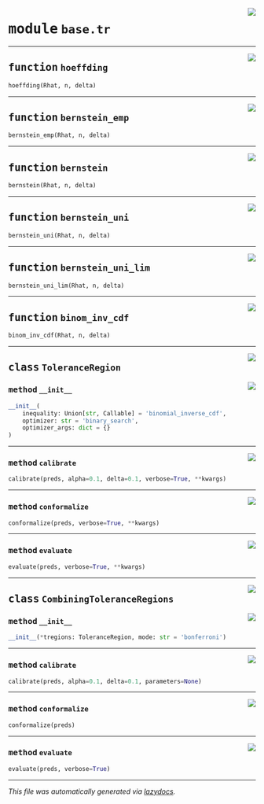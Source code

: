 <!-- markdownlint-disable -->

<a href="https://github.com/leoandeol/cods/blob/main/cods/base/tr.py#L0"><img align="right" style="float:right;" src="https://img.shields.io/badge/-source-cccccc?style=flat-square"></a>

# <kbd>module</kbd> `base.tr`





---

<a href="https://github.com/leoandeol/cods/blob/main/cods/base/tr.py#L10"><img align="right" style="float:right;" src="https://img.shields.io/badge/-source-cccccc?style=flat-square"></a>

## <kbd>function</kbd> `hoeffding`

```python
hoeffding(Rhat, n, delta)
```






---

<a href="https://github.com/leoandeol/cods/blob/main/cods/base/tr.py#L14"><img align="right" style="float:right;" src="https://img.shields.io/badge/-source-cccccc?style=flat-square"></a>

## <kbd>function</kbd> `bernstein_emp`

```python
bernstein_emp(Rhat, n, delta)
```






---

<a href="https://github.com/leoandeol/cods/blob/main/cods/base/tr.py#L21"><img align="right" style="float:right;" src="https://img.shields.io/badge/-source-cccccc?style=flat-square"></a>

## <kbd>function</kbd> `bernstein`

```python
bernstein(Rhat, n, delta)
```






---

<a href="https://github.com/leoandeol/cods/blob/main/cods/base/tr.py#L27"><img align="right" style="float:right;" src="https://img.shields.io/badge/-source-cccccc?style=flat-square"></a>

## <kbd>function</kbd> `bernstein_uni`

```python
bernstein_uni(Rhat, n, delta)
```






---

<a href="https://github.com/leoandeol/cods/blob/main/cods/base/tr.py#L33"><img align="right" style="float:right;" src="https://img.shields.io/badge/-source-cccccc?style=flat-square"></a>

## <kbd>function</kbd> `bernstein_uni_lim`

```python
bernstein_uni_lim(Rhat, n, delta)
```






---

<a href="https://github.com/leoandeol/cods/blob/main/cods/base/tr.py#L39"><img align="right" style="float:right;" src="https://img.shields.io/badge/-source-cccccc?style=flat-square"></a>

## <kbd>function</kbd> `binom_inv_cdf`

```python
binom_inv_cdf(Rhat, n, delta)
```






---

<a href="https://github.com/leoandeol/cods/blob/main/cods/base/tr.py#L63"><img align="right" style="float:right;" src="https://img.shields.io/badge/-source-cccccc?style=flat-square"></a>

## <kbd>class</kbd> `ToleranceRegion`




<a href="https://github.com/leoandeol/cods/blob/main/cods/base/tr.py#L79"><img align="right" style="float:right;" src="https://img.shields.io/badge/-source-cccccc?style=flat-square"></a>

### <kbd>method</kbd> `__init__`

```python
__init__(
    inequality: Union[str, Callable] = 'binomial_inverse_cdf',
    optimizer: str = 'binary_search',
    optimizer_args: dict = {}
)
```








---

<a href="https://github.com/leoandeol/cods/blob/main/cods/base/tr.py#L98"><img align="right" style="float:right;" src="https://img.shields.io/badge/-source-cccccc?style=flat-square"></a>

### <kbd>method</kbd> `calibrate`

```python
calibrate(preds, alpha=0.1, delta=0.1, verbose=True, **kwargs)
```





---

<a href="https://github.com/leoandeol/cods/blob/main/cods/base/tr.py#L103"><img align="right" style="float:right;" src="https://img.shields.io/badge/-source-cccccc?style=flat-square"></a>

### <kbd>method</kbd> `conformalize`

```python
conformalize(preds, verbose=True, **kwargs)
```





---

<a href="https://github.com/leoandeol/cods/blob/main/cods/base/tr.py#L108"><img align="right" style="float:right;" src="https://img.shields.io/badge/-source-cccccc?style=flat-square"></a>

### <kbd>method</kbd> `evaluate`

```python
evaluate(preds, verbose=True, **kwargs)
```






---

<a href="https://github.com/leoandeol/cods/blob/main/cods/base/tr.py#L114"><img align="right" style="float:right;" src="https://img.shields.io/badge/-source-cccccc?style=flat-square"></a>

## <kbd>class</kbd> `CombiningToleranceRegions`




<a href="https://github.com/leoandeol/cods/blob/main/cods/base/tr.py#L115"><img align="right" style="float:right;" src="https://img.shields.io/badge/-source-cccccc?style=flat-square"></a>

### <kbd>method</kbd> `__init__`

```python
__init__(*tregions: ToleranceRegion, mode: str = 'bonferroni')
```








---

<a href="https://github.com/leoandeol/cods/blob/main/cods/base/tr.py#L119"><img align="right" style="float:right;" src="https://img.shields.io/badge/-source-cccccc?style=flat-square"></a>

### <kbd>method</kbd> `calibrate`

```python
calibrate(preds, alpha=0.1, delta=0.1, parameters=None)
```





---

<a href="https://github.com/leoandeol/cods/blob/main/cods/base/tr.py#L135"><img align="right" style="float:right;" src="https://img.shields.io/badge/-source-cccccc?style=flat-square"></a>

### <kbd>method</kbd> `conformalize`

```python
conformalize(preds)
```





---

<a href="https://github.com/leoandeol/cods/blob/main/cods/base/tr.py#L138"><img align="right" style="float:right;" src="https://img.shields.io/badge/-source-cccccc?style=flat-square"></a>

### <kbd>method</kbd> `evaluate`

```python
evaluate(preds, verbose=True)
```








---

_This file was automatically generated via [lazydocs](https://github.com/ml-tooling/lazydocs)._
